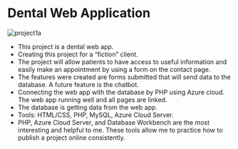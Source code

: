 # Dental Web Application
![project1a](https://user-images.githubusercontent.com/72054441/180857868-f6faeada-0fd0-431f-9dc9-7e7832bafdc9.gif)

- This project is a dental web app. 
- Creating this project for a “fiction” client. 
- The project will allow patients to have access to useful information and easily make an appointment by using a form on the contact page. 
- The features were created are forms submitted that will send data to the database. A future feature is the chatbot. 
- Connecting the web app with the database by PHP using Azure cloud. The web app running well and all pages are linked. 
- The database is getting data from the web app. 
- Tools: HTML/CSS, PHP, MySQL, Azure Cloud Server.
- PHP, Azure Cloud Server, and Database Workbench are the most interesting and helpful to me. These tools allow me to practice how to publish a project online consistently.
